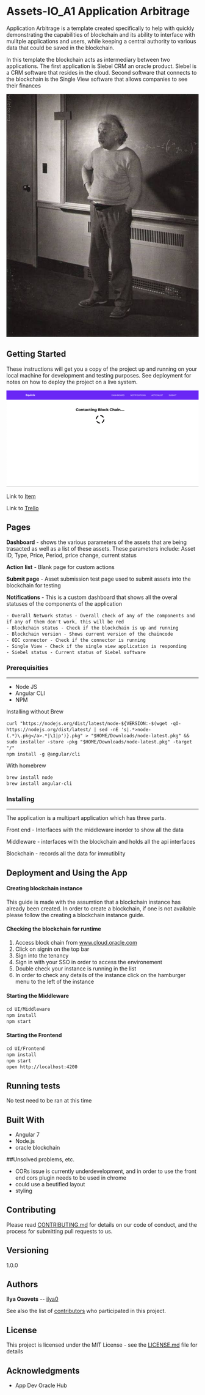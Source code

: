 # Assets-IO_A1 Application Arbitrage

Application Arbitrage is a template created specifically to help with quickly demonstrating the capabilities of blockchain and its ability to interface with mulitple applications and users, while keeping a central authority to various data that could be saved in the blockchain.

In this template the blockchain acts as intermediary between two applications. The first application is Siebel CRM an oracle product. Siebel is a CRM software that resides in the cloud. Second software that connects to the blockchain is the Single View software that allows companies to see their finances 



![](https://github.com/ilya0/Project-4/blob/master/ERD/enstein.jpg)


## Getting Started

These instructions will get you a copy of the project up and running on your local machine for development and testing purposes. See deployment for notes on how to deploy the project on a live system.

![](A1_Screenshots/Frontend.png)

Link to [Item](http://ilya0.github.io/Project1)

Link to [Trello](https://trello.com/b/0pPnXkD1/project1-pvp)

## Pages

**Dashboard** - shows the various parameters of the assets that are being trasacted as well as a list of these assets. These parameters include: Asset ID, Type, Price, Period, price change, current status

**Action list** - Blank page for custom actions


**Submit page** - Asset submission test page used to submit assets into the blockchain for testing



**Notifications** - This is a custom dashboard that shows all the overal statuses of the components of the application

	- Overall Network status - Overall check of any of the components and if any of them don't work, this will be red
	- Blockchain status - Check if the blockchain is up and running
	- Blockchain version - Shows current version of the chaincode
	- OIC connector - Check if the connector is running
	- Single View - Check if the single view application is responding
	- Siebel status - Current status of Siebel software


### Prerequisities
------
- Node JS
- Angular CLI
- NPM

Installing without Brew

```
curl "https://nodejs.org/dist/latest/node-${VERSION:-$(wget -qO- https://nodejs.org/dist/latest/ | sed -nE 's|.*>node-(.*)\.pkg</a>.*|\1|p')}.pkg" > "$HOME/Downloads/node-latest.pkg" && sudo installer -store -pkg "$HOME/Downloads/node-latest.pkg" -target "/"
npm install -g @angular/cli
```


With homebrew

```
brew install node
brew install angular-cli
```

### Installing
------
The application is a multipart application which has three parts. 

Front end - Interfaces with the middleware inorder to show all the data 

Middleware - interfaces with the blockchain and holds all the api interfaces

Blockchain - records all the data for immutiblity 

## Deployment and Using the App



#### Creating blockchain instance

This guide is made with the assumtion that a blockchain instance has already been created. In order to create a blockchain, if one is not available please follow the creating a blockchain instance guide.

#### Checking the blockchain for runtime

1. Access block chain from www.cloud.oracle.com
2. Click on signin on the top bar
3. Sign into the tenancy 
4. Sign in with your SSO in order to access the environement
5. Double check your instance is running in the list
6. In order to check any details of the instance click on the hamburger menu to the left of the instance



#### Starting the Middleware

```
cd UI/Middleware
npm install
npm start

```


#### Starting the Frontend

```
cd UI/Frontend
npm install
npm start
open http://localhost:4200

```


## Running tests

No test need to be ran at this time




## Built With

* Angular 7
* Node.js
* oracle blockchain

##Unsolved problems, etc.

* CORs issue is currently underdevelopment, and in order to use the front end cors plugin needs to be used in chrome
* could use a beutified layout
* styling

## Contributing

Please read [CONTRIBUTING.md](CONTRIBUTING.md) for details on our code of conduct, and the process for submitting pull requests to us.

## Versioning

1.0.0

## Authors

**Ilya Osovets** -- [ilya0](https://github.com/ilya0)


See also the list of [contributors](https://github.com/your/project/contributors) who participated in this project.

## License

This project is licensed under the MIT License - see the [LICENSE.md](LICENSE.md) file for details

## Acknowledgments

* App Dev Oracle Hub
